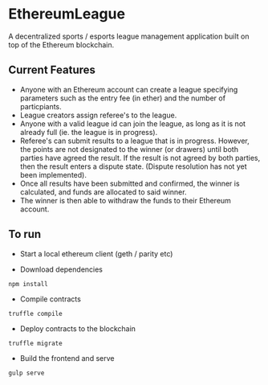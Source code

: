 # EthereumLeague
A decentralized sports / esports league management application built on top of the Ethereum blockchain.

## Current Features
* Anyone with an Ethereum account can create a league specifying parameters such as the entry fee (in ether) and the number of particpiants.
* League creators assign referee's to the league.
* Anyone with a valid league id can join the league, as long as it is not already full (ie. the league is in progress).
* Referee's can submit results to a league that is in progress.  However, the points are not designated to the winner (or drawers) until both parties have agreed the result.  If the result is not agreed by both parties, then the result enters a dispute state.  (Dispute resolution has not yet been implemented).
* Once all results have been submitted and confirmed, the winner is calculated, and funds are allocated to said winner.
* The winner is then able to withdraw the funds to their Ethereum account.

## To run

- Start a local ethereum client (geth / parity etc)

- Download dependencies
```
npm install
```

- Compile contracts
```
truffle compile
```

- Deploy contracts to the blockchain
```
truffle migrate
```

- Build the frontend and serve
```
gulp serve
```
